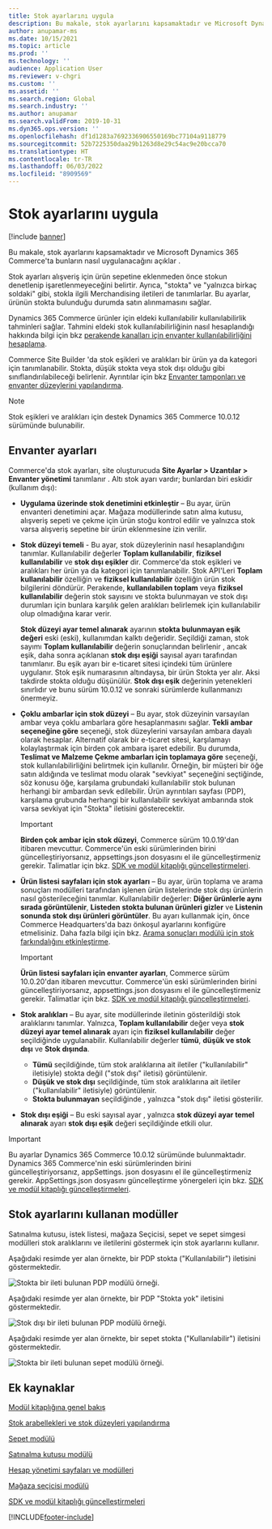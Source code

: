 ```yaml
---
title: Stok ayarlarını uygula
description: Bu makale, stok ayarlarını kapsamaktadır ve Microsoft Dynamics 365 Commerce'ta bunların nasıl uygulanacağını açıklar .
author: anupamar-ms
ms.date: 10/15/2021
ms.topic: article
ms.prod: ''
ms.technology: ''
audience: Application User
ms.reviewer: v-chgri
ms.custom: ''
ms.assetid: ''
ms.search.region: Global
ms.search.industry: ''
ms.author: anupamar
ms.search.validFrom: 2019-10-31
ms.dyn365.ops.version: ''
ms.openlocfilehash: df1d1283a7692336906550169bc77104a9118779
ms.sourcegitcommit: 52b7225350daa29b1263d8e29c54ac9e20bcca70
ms.translationtype: HT
ms.contentlocale: tr-TR
ms.lasthandoff: 06/03/2022
ms.locfileid: "8909569"
---
```

# <a name="apply-inventory-settings"></a>Stok ayarlarını uygula

[!include [banner](includes/banner.md)]

Bu makale, stok ayarlarını kapsamaktadır ve Microsoft Dynamics 365 Commerce'ta bunların nasıl uygulanacağını açıklar .

Stok ayarları alışveriş için ürün sepetine eklenmeden önce stokun denetlenip işaretlenmeyeceğini belirtir. Ayrıca, "stokta" ve "yalnızca birkaç soldaki" gibi, stokla ilgili Merchandising iletileri de tanımlarlar. Bu ayarlar, ürünün stokta bulunduğu durumda satın alınmamasını sağlar.

Dynamics 365 Commerce ürünler için eldeki kullanılabilir kullanılabilirlik tahminleri sağlar. Tahmini eldeki stok kullanılabilirliğinin nasıl hesaplandığı hakkında bilgi için bkz [perakende kanalları için envanter kullanılabilirliğini hesaplama](calculated-inventory-retail-channels.md).

Commerce Site Builder 'da stok eşikleri ve aralıkları bir ürün ya da kategori için tanımlanabilir. Stokta, düşük stokta veya stok dışı olduğu gibi sınıflandırılabileceği belirlenir. Ayrıntılar için bkz [Envanter tamponları ve envanter düzeylerini yapılandırma](inventory-buffers-levels.md).

> [!NOTE]
> Stok eşikleri ve aralıkları için destek Dynamics 365 Commerce 10.0.12 sürümünde bulunabilir.

## <a name="inventory-settings"></a>Envanter ayarları

Commerce'da stok ayarları, site oluşturucuda **Site Ayarlar \> Uzantılar \> Envanter yönetimi** tanımlanır . Altı stok ayarı vardır; bunlardan biri eskidir (kullanım dışı):

- **Uygulama üzerinde stok denetimini etkinleştir** – Bu ayar, ürün envanteri denetimini açar. Mağaza modüllerinde satın alma kutusu, alışveriş sepeti ve çekme için ürün stoğu kontrol edilir ve yalnızca stok varsa alışveriş sepetine bir ürün eklenmesine izin verilir.
- **Stok düzeyi temeli** - Bu ayar, stok düzeylerinin nasıl hesaplandığını tanımlar. Kullanılabilir değerler **Toplam kullanılabilir**, **fiziksel kullanılabilir** ve **stok dışı eşikler** dir. Commerce'da stok eşikleri ve aralıkları her ürün ya da kategori için tanımlanabilir. Stok API'Leri **Toplam kullanılabilir** özelliğin ve **fiziksel kullanılabilir** özelliğin ürün stok bilgilerini döndürür. Perakende, **kullanılabilen toplam** veya **fiziksel kullanılabilir** değerin stok sayısını ve stokta bulunmayan ve stok dışı durumları için bunlara karşılık gelen aralıkları belirlemek için kullanılabilir olup olmadığına karar verir.

    **Stok düzeyi ayar temel alınarak** ayarının **stokta bulunmayan eşik değeri** eski (eski), kullanımdan kalktı değeridir. Seçildiği zaman, stok sayımı **Toplam kullanılabilir** değerin sonuçlarından belirlenir , ancak eşik, daha sonra açıklanan **stok dışı eşiği** sayısal ayarı tarafından tanımlanır. Bu eşik ayarı bir e-ticaret sitesi içindeki tüm ürünlere uygulanır. Stok eşik numarasının altındaysa, bir ürün Stokta yer alır. Aksi takdirde stokta olduğu düşünülür. **Stok dışı eşik** değerinin yetenekleri sınırlıdır ve bunu sürüm 10.0.12 ve sonraki sürümlerde kullanmanızı önermeyiz.

- **Çoklu ambarlar için stok düzeyi** – Bu ayar, stok düzeyinin varsayılan ambar veya çoklu ambarlara göre hesaplanmasını sağlar. **Tekli ambar seçeneğine göre** seçeneği, stok düzeylerini varsayılan ambara dayalı olarak hesaplar. Alternatif olarak bir e-ticaret sitesi, karşılamayı kolaylaştırmak için birden çok ambara işaret edebilir. Bu durumda, **Teslimat ve Malzeme Çekme ambarları için toplamaya göre** seçeneği, stok kullanılabilirliğini belirtmek için kullanılır. Örneğin, bir müşteri bir öğe satın aldığında ve teslimat modu olarak "sevkiyat" seçeneğini seçtiğinde, söz konusu öğe, karşılama grubundaki kullanılabilir stok bulunan herhangi bir ambardan sevk edilebilir. Ürün ayrıntıları sayfası (PDP), karşılama grubunda herhangi bir kullanılabilir sevkiyat ambarında stok varsa sevkiyat için "Stokta" iletisini gösterecektir. 

    > [!IMPORTANT] 
    > **Birden çok ambar için stok düzeyi**, Commerce sürüm 10.0.19'dan itibaren mevcuttur. Commerce'ün eski sürümlerinden birini güncelleştiriyorsanız, appsettings.json dosyasını el ile güncelleştirmeniz gerekir. Talimatlar için bkz. [SDK ve modül kitaplığı güncelleştirmeleri](e-commerce-extensibility/sdk-updates.md#update-the-appsettingsjson-file).

- **Ürün listesi sayfaları için stok ayarları** – Bu ayar, ürün toplama ve arama sonuçları modülleri tarafından işlenen ürün listelerinde stok dışı ürünlerin nasıl gösterileceğini tanımlar. Kullanılabilir değerler: **Diğer ürünlerle aynı sırada görüntülenir**, **Listeden stokta bulunan ürünleri gizler** ve **Listenin sonunda stok dışı ürünleri görüntüler**. Bu ayarı kullanmak için, önce Commerce Headquarters'da bazı önkoşul ayarlarını konfigüre etmelisiniz. Daha fazla bilgi için bkz. [Arama sonuçları modülü için stok farkındalığını etkinleştirme](search-result-module.md#enable-inventory-awareness-for-the-search-results-module).

    > [!IMPORTANT] 
    > **Ürün listesi sayfaları için envanter ayarları**, Commerce sürüm 10.0.20'dan itibaren mevcuttur. Commerce'ün eski sürümlerinden birini güncelleştiriyorsanız, appsettings.json dosyasını el ile güncelleştirmeniz gerekir. Talimatlar için bkz. [SDK ve modül kitaplığı güncelleştirmeleri](e-commerce-extensibility/sdk-updates.md#update-the-appsettingsjson-file).

- **Stok aralıkları** – Bu ayar, site modüllerinde iletinin gösterildiği stok aralıklarını tanımlar. Yalnızca, **Toplam kullanılabilir** değer veya **stok düzeyi ayar temel alınarak** ayarı için **fiziksel kullanılabilir** değer seçildiğinde uygulanabilir. Kullanılabilir değerler **tümü**, **düşük ve stok dışı** ve **Stok dışında**.

    - **Tümü** seçildiğinde, tüm stok aralıklarına ait iletiler ("kullanılabilir" iletisiyle) stokta değil ("stok dışı" iletisi) görüntülenir.
    - **Düşük ve stok dışı** seçildiğinde, tüm stok aralıklarına ait iletiler ("kullanılabilir" iletisiyle) görüntülenir.
    - **Stokta bulunmayan** seçildiğinde , yalnızca "stok dışı" iletisi gösterilir.

- **Stok dışı eşiği** – Bu eski sayısal ayar , yalnızca **stok düzeyi ayar temel alınarak** ayarı **stok dışı eşik** değeri seçildiğinde etkili olur.

> [!IMPORTANT] 
> Bu ayarlar Dynamics 365 Commerce 10.0.12 sürümünde bulunmaktadır. Dynamics 365 Commerce'nin eski sürümlerinden birini güncelleştiriyorsanız, appSettings. json dosyasını el ile güncelleştirmeniz gerekir. AppSettings.json dosyasını güncelleştirme yönergeleri için bkz. [SDK ve modül kitaplığı güncelleştirmeleri](e-commerce-extensibility/sdk-updates.md#update-the-appsettingsjson-file).

## <a name="modules-that-use-inventory-settings"></a>Stok ayarlarını kullanan modüller

Satınalma kutusu, istek listesi, mağaza Seçicisi, sepet ve sepet simgesi modülleri stok aralıklarını ve iletilerini göstermek için stok ayarlarını kullanır.

Aşağıdaki resimde yer alan örnekte, bir PDP stokta ("Kullanılabilir") iletisini göstermektedir.

![Stokta bir ileti bulunan PDP modülü örneği.](./media/pdp-InStock.png)

Aşağıdaki resimde yer alan örnekte, bir PDP "Stokta yok" iletisini göstermektedir.

![Stok dışı bir ileti bulunan PDP modülü örneği.](./media/pdp-outofstock.png)

Aşağıdaki resimde yer alan örnekte, bir sepet stokta ("Kullanılabilir") iletisini göstermektedir.

![Stokta bir ileti bulunan sepet modülü örneği.](./media/cart-instock.png)

## <a name="additional-resources"></a>Ek kaynaklar

[Modül kitaplığına genel bakış](starter-kit-overview.md)

[Stok arabellekleri ve stok düzeyleri yapılandırma](inventory-buffers-levels.md)

[Sepet modülü](add-cart-module.md)

[Satınalma kutusu modülü](add-buy-box.md)

[Hesap yönetimi sayfaları ve modülleri](account-management.md)

[Mağaza seçicisi modülü](store-selector.md)

[SDK ve modül kitaplığı güncelleştirmeleri](e-commerce-extensibility/sdk-updates.md)


[!INCLUDE[footer-include](../includes/footer-banner.md)]

